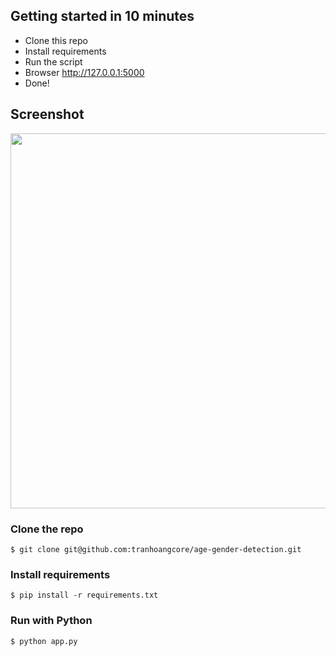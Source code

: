 
## Getting started in 10 minutes

- Clone this repo 
- Install requirements
- Run the script
- Browser http://127.0.0.1:5000
- Done!

## Screenshot
<p align="center">
  <img src="https://images2.imgbox.com/2d/94/lmUKQA1m_o.png" width="600px" alt="">
</p>

### Clone the repo
```shell
$ git clone git@github.com:tranhoangcore/age-gender-detection.git
```

### Install requirements

```shell
$ pip install -r requirements.txt
```
### Run with Python

```shell
$ python app.py
```
